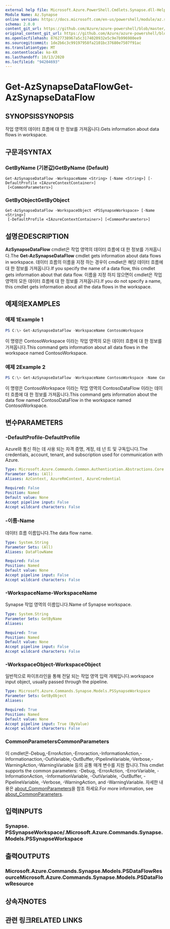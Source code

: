 ```yaml
---
external help file: Microsoft.Azure.PowerShell.Cmdlets.Synapse.dll-Help.xml
Module Name: Az.Synapse
online version: https://docs.microsoft.com/en-us/powershell/module/az.synapse/get-azsynapsedataflow
schema: 2.0.0
content_git_url: https://github.com/Azure/azure-powershell/blob/master/src/Synapse/Synapse/help/Get-AzSynapseDataFlow.md
original_content_git_url: https://github.com/Azure/azure-powershell/blob/master/src/Synapse/Synapse/help/Get-AzSynapseDataFlow.md
ms.openlocfilehash: 87627738967a5c3174020932e5c9e7b996980ee9
ms.sourcegitcommit: 1de2b6c3c99197958fa2101bc37680e7507f91ac
ms.translationtype: MT
ms.contentlocale: ko-KR
ms.lasthandoff: 10/13/2020
ms.locfileid: "94204693"
---
```

# <span data-ttu-id="f540d-101">Get-AzSynapseDataFlow</span><span class="sxs-lookup"><span data-stu-id="f540d-101">Get-AzSynapseDataFlow</span></span>

## <span data-ttu-id="f540d-102">SYNOPSIS</span><span class="sxs-lookup"><span data-stu-id="f540d-102">SYNOPSIS</span></span>
<span data-ttu-id="f540d-103">작업 영역의 데이터 흐름에 대 한 정보를 가져옵니다.</span><span class="sxs-lookup"><span data-stu-id="f540d-103">Gets information about data flows in workspace.</span></span>

## <span data-ttu-id="f540d-104">구문과</span><span class="sxs-lookup"><span data-stu-id="f540d-104">SYNTAX</span></span>

### <span data-ttu-id="f540d-105">GetByName (기본값)</span><span class="sxs-lookup"><span data-stu-id="f540d-105">GetByName (Default)</span></span>
```
Get-AzSynapseDataFlow -WorkspaceName <String> [-Name <String>] [-DefaultProfile <IAzureContextContainer>]
 [<CommonParameters>]
```

### <span data-ttu-id="f540d-106">GetByObject</span><span class="sxs-lookup"><span data-stu-id="f540d-106">GetByObject</span></span>
```
Get-AzSynapseDataFlow -WorkspaceObject <PSSynapseWorkspace> [-Name <String>]
 [-DefaultProfile <IAzureContextContainer>] [<CommonParameters>]
```

## <span data-ttu-id="f540d-107">설명은</span><span class="sxs-lookup"><span data-stu-id="f540d-107">DESCRIPTION</span></span>
<span data-ttu-id="f540d-108">**AzSynapseDataFlow** cmdlet은 작업 영역의 데이터 흐름에 대 한 정보를 가져옵니다.</span><span class="sxs-lookup"><span data-stu-id="f540d-108">The **Get-AzSynapseDataFlow** cmdlet gets information about data flows in workspace.</span></span>
<span data-ttu-id="f540d-109">데이터 흐름의 이름을 지정 하는 경우이 cmdlet은 해당 데이터 흐름에 대 한 정보를 가져옵니다.</span><span class="sxs-lookup"><span data-stu-id="f540d-109">If you specify the name of a data flow, this cmdlet gets information about that data flow.</span></span>
<span data-ttu-id="f540d-110">이름을 지정 하지 않으면이 cmdlet은 작업 영역의 모든 데이터 흐름에 대 한 정보를 가져옵니다.</span><span class="sxs-lookup"><span data-stu-id="f540d-110">If you do not specify a name, this cmdlet gets information about all the data flows in the workspace.</span></span>

## <span data-ttu-id="f540d-111">예제의</span><span class="sxs-lookup"><span data-stu-id="f540d-111">EXAMPLES</span></span>

### <span data-ttu-id="f540d-112">예제 1</span><span class="sxs-lookup"><span data-stu-id="f540d-112">Example 1</span></span>
```powershell
PS C:\> Get-AzSynapseDataFlow -WorkspaceName ContosoWorkspace
```

<span data-ttu-id="f540d-113">이 명령은 ContosoWorkspace 이라는 작업 영역의 모든 데이터 흐름에 대 한 정보를 가져옵니다.</span><span class="sxs-lookup"><span data-stu-id="f540d-113">This command gets information about all data flows in the workspace named ContosoWorkspace.</span></span>

### <span data-ttu-id="f540d-114">예제 2</span><span class="sxs-lookup"><span data-stu-id="f540d-114">Example 2</span></span>
```powershell
PS C:\> Get-AzSynapseDataFlow -WorkspaceName ContosoWorkspace -Name ContosoDataFlow
```

<span data-ttu-id="f540d-115">이 명령은 ContosoWorkspace 이라는 작업 영역의 ContosoDataFlow 이라는 데이터 흐름에 대 한 정보를 가져옵니다.</span><span class="sxs-lookup"><span data-stu-id="f540d-115">This command gets information about the data flow named ContosoDataFlow in the workspace named ContosoWorkspace.</span></span>

## <span data-ttu-id="f540d-116">변수</span><span class="sxs-lookup"><span data-stu-id="f540d-116">PARAMETERS</span></span>

### <span data-ttu-id="f540d-117">-DefaultProfile</span><span class="sxs-lookup"><span data-stu-id="f540d-117">-DefaultProfile</span></span>
<span data-ttu-id="f540d-118">Azure와 통신 하는 데 사용 되는 자격 증명, 계정, 테 넌 트 및 구독입니다.</span><span class="sxs-lookup"><span data-stu-id="f540d-118">The credentials, account, tenant, and subscription used for communication with Azure.</span></span>

```yaml
Type: Microsoft.Azure.Commands.Common.Authentication.Abstractions.Core.IAzureContextContainer
Parameter Sets: (All)
Aliases: AzContext, AzureRmContext, AzureCredential

Required: False
Position: Named
Default value: None
Accept pipeline input: False
Accept wildcard characters: False
```

### <span data-ttu-id="f540d-119">-이름</span><span class="sxs-lookup"><span data-stu-id="f540d-119">-Name</span></span>
<span data-ttu-id="f540d-120">데이터 흐름 이름입니다.</span><span class="sxs-lookup"><span data-stu-id="f540d-120">The data flow name.</span></span>

```yaml
Type: System.String
Parameter Sets: (All)
Aliases: DataFlowName

Required: False
Position: Named
Default value: None
Accept pipeline input: False
Accept wildcard characters: False
```

### <span data-ttu-id="f540d-121">-WorkspaceName</span><span class="sxs-lookup"><span data-stu-id="f540d-121">-WorkspaceName</span></span>
<span data-ttu-id="f540d-122">Synapse 작업 영역의 이름입니다.</span><span class="sxs-lookup"><span data-stu-id="f540d-122">Name of Synapse workspace.</span></span>

```yaml
Type: System.String
Parameter Sets: GetByName
Aliases:

Required: True
Position: Named
Default value: None
Accept pipeline input: False
Accept wildcard characters: False
```

### <span data-ttu-id="f540d-123">-WorkspaceObject</span><span class="sxs-lookup"><span data-stu-id="f540d-123">-WorkspaceObject</span></span>
<span data-ttu-id="f540d-124">일반적으로 파이프라인을 통해 전달 되는 작업 영역 입력 개체입니다.</span><span class="sxs-lookup"><span data-stu-id="f540d-124">workspace input object, usually passed through the pipeline.</span></span>

```yaml
Type: Microsoft.Azure.Commands.Synapse.Models.PSSynapseWorkspace
Parameter Sets: GetByObject
Aliases:

Required: True
Position: Named
Default value: None
Accept pipeline input: True (ByValue)
Accept wildcard characters: False
```

### <span data-ttu-id="f540d-125">CommonParameters</span><span class="sxs-lookup"><span data-stu-id="f540d-125">CommonParameters</span></span>
<span data-ttu-id="f540d-126">이 cmdlet은-Debug,-ErrorAction,-Erroraction,-InformationAction,-Informationaction,-OutVariable,-OutBuffer,-PipelineVariable,-Verbose,-WarningAction,-WarningVariable 등의 공통 매개 변수를 지원 합니다.</span><span class="sxs-lookup"><span data-stu-id="f540d-126">This cmdlet supports the common parameters: -Debug, -ErrorAction, -ErrorVariable, -InformationAction, -InformationVariable, -OutVariable, -OutBuffer, -PipelineVariable, -Verbose, -WarningAction, and -WarningVariable.</span></span> <span data-ttu-id="f540d-127">자세한 내용은 [about_CommonParameters](http://go.microsoft.com/fwlink/?LinkID=113216)을 참조 하세요.</span><span class="sxs-lookup"><span data-stu-id="f540d-127">For more information, see [about_CommonParameters](http://go.microsoft.com/fwlink/?LinkID=113216).</span></span>

## <span data-ttu-id="f540d-128">입력</span><span class="sxs-lookup"><span data-stu-id="f540d-128">INPUTS</span></span>

### <span data-ttu-id="f540d-129">Synapse. PSSynapseWorkspace/.</span><span class="sxs-lookup"><span data-stu-id="f540d-129">Microsoft.Azure.Commands.Synapse.Models.PSSynapseWorkspace</span></span>

## <span data-ttu-id="f540d-130">출력</span><span class="sxs-lookup"><span data-stu-id="f540d-130">OUTPUTS</span></span>

### <span data-ttu-id="f540d-131">Microsoft.Azure.Commands.Synapse.Models.PSDataFlowResource</span><span class="sxs-lookup"><span data-stu-id="f540d-131">Microsoft.Azure.Commands.Synapse.Models.PSDataFlowResource</span></span>

## <span data-ttu-id="f540d-132">상속자</span><span class="sxs-lookup"><span data-stu-id="f540d-132">NOTES</span></span>

## <span data-ttu-id="f540d-133">관련 링크</span><span class="sxs-lookup"><span data-stu-id="f540d-133">RELATED LINKS</span></span>
